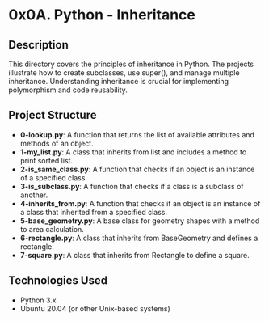 # 0x0A. Python - Inheritance

## Description
This directory covers the principles of inheritance in Python. The projects illustrate how to create subclasses, use super(), and manage multiple inheritance. Understanding inheritance is crucial for implementing polymorphism and code reusability.

## Project Structure

- **0-lookup.py**: A function that returns the list of available attributes and methods of an object.
- **1-my_list.py**: A class that inherits from list and includes a method to print sorted list.
- **2-is_same_class.py**: A function that checks if an object is an instance of a specified class.
- **3-is_subclass.py**: A function that checks if a class is a subclass of another.
- **4-inherits_from.py**: A function that checks if an object is an instance of a class that inherited from a specified class.
- **5-base_geometry.py**: A base class for geometry shapes with a method to area calculation.
- **6-rectangle.py**: A class that inherits from BaseGeometry and defines a rectangle.
- **7-square.py**: A class that inherits from Rectangle to define a square.

## Technologies Used
- Python 3.x
- Ubuntu 20.04 (or other Unix-based systems)
